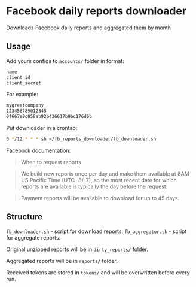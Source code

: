 # Facebook daily reports downloader
Downloads Facebook daily reports and aggregated them by month

## Usage
Add yours configs to `accounts/` folder in format:

```bash
name
client_id
client_secret
```
For example:

```bash
mygreatcompany
123456789012345
0f667e9c858ab92b436617b9bc176d6b
```

Put downloader in a crontab:
```bash
0 */12 * * * sh ~/fb_reports_downloader/fb_downloader.sh
```
[Facebook documentation](https://developers.facebook.com/docs/payments/developer_reports_api#when):
>When to request reports

>We build new reports once per day and make them available at 8AM US Pacific Time (UTC -8/-7), so the most recent date for which reports are available is typically the day before the request.

>Payment reports will be available to download for up to 45 days.

## Structure
`fb_downloader.sh` - script for download reports.
`fb_aggregator.sh` - script for aggregate reports.

Original unzipped reports will be in `dirty_reports/` folder.

Aggregated reports will be in `reports/` folder.

Received tokens are stored in `tokens/` and will be overwritten before every run.
